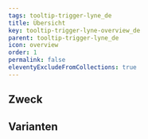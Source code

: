 ```yaml
---
tags: tooltip-trigger-lyne_de
title: Übersicht
key: tooltip-trigger-lyne-overview_de
parent: tooltip-trigger-lyne_de
icon: overview
order: 1
permalink: false
eleventyExcludeFromCollections: true
---
```


## Zweck

## Varianten

